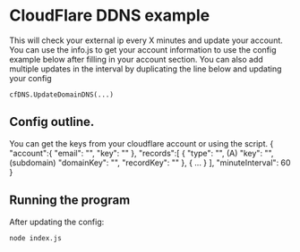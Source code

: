 # CloudFlare DDNS example
This will check your external ip every X minutes and update your account.  You can use the info.js to get your account information to use the config example below after filling in your account section.  You can also add multiple updates in the interval by duplicating the line below and updating your config
```
cfDNS.UpdateDomainDNS(...)
```

## Config outline.
You can get the keys from your cloudflare account or using the script.
{
	"account":{
		"email": "",
		"key": ""
	},
	"records":[
		{
			"type": "", (A)
			"key": "", (subdomain)
			"domainKey": "",
			"recordKey": ""
		},
		{ ... }
	],
	"minuteInterval": 60
}

## Running the program
After updating the config:
```
node index.js
```
